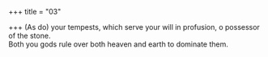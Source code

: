 +++
title = "03"

+++
(As do) your tempests, which serve your will in profusion, o possessor of  the stone.  
Both you gods rule over both heaven and earth to dominate them.  